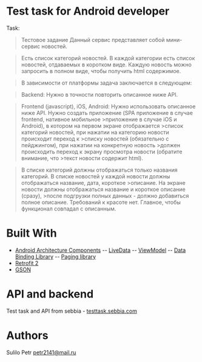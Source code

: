 # Test task for Android developer
Task:
>Тестовое задание
>Данный сервис представляет собой мини-сервис новостей.

>Есть список категорий новостей.
>В каждой категории есть список новостей, отдаваемых в коротком виде.
>Каждую новость можно запросить в полном виде, чтобы получить html содержимое.

>В зависимости от платформы задача заключается в следующем:

>Backend:
>Нужно в точности повторить описанное ниже API.

>Frontend (javascript), iOS, Android:
>Нужно использовать описанное ниже API.
>Нужно создать приложение (SPA приложение в случае frontend, нативное мобильное >приложение в случае iOS и Android), в котором на первом экране отображается >список категорий новостей, при нажатии на категорию новости происходит переход к >списку новостей (обязательно с пейджингом), при нажатии на конкретную новость >должен происходить переход к экрану просмотра новости (обратите внимание, что >текст новости содержит html).

>В списке категорий должны отображаться только названия категорий.
>В списке новостей у каждой новости должны отображаться название, дата, короткое >описание.
>На экране новости должны отображаться название и короткое описание (сразу), >после подгрузки полных данных - должно добавиться полное описание.
>Требований к красоте нет. Главное, чтобы функционал совпадал с описанным.

# Built With
  - [Android Architecture Components](https://developer.android.com/topic/libraries/architecture/)
  -- [LiveData](https://developer.android.com/topic/libraries/architecture/livedata)
  -- [ViewModel](https://developer.android.com/topic/libraries/architecture/viewmodel)
  -- [Data Binding Library](https://developer.android.com/topic/libraries/data-binding/)
  -- [Paging library ](https://developer.android.com/topic/libraries/architecture/paging/)
  - [Retrofit 2](http://square.github.io/retrofit/)
  - [GSON](https://github.com/google/gson)

# API and backend
Test task and API from sebbia - [testtask.sebbia.com](http://testtask.sebbia.com/swagger-ui.html)
 

# Authors

Sulilo Petr
petr2141@mail.ru
